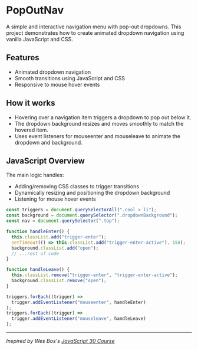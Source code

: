 # PopOutNav

A simple and interactive navigation menu with pop-out dropdowns. This project demonstrates how to create animated dropdown navigation using vanilla JavaScript and CSS.

## Features

- Animated dropdown navigation
- Smooth transitions using JavaScript and CSS
- Responsive to mouse hover events

## How it works

- Hovering over a navigation item triggers a dropdown to pop out below it.
- The dropdown background resizes and moves smoothly to match the hovered item.
- Uses event listeners for mouseenter and mouseleave to animate the dropdown and background.

## JavaScript Overview

The main logic handles:
- Adding/removing CSS classes to trigger transitions
- Dynamically resizing and positioning the dropdown background
- Listening for mouse hover events

```js
const triggers = document.querySelectorAll(".cool > li");
const background = document.querySelector(".dropdownBackground");
const nav = document.querySelector(".top");

function handleEnter() {
  this.classList.add("trigger-enter");
  setTimeout(() => this.classList.add("trigger-enter-active"), 150);
  background.classList.add("open");
  // ...rest of code
}

function handleLeave() {
  this.classList.remove("trigger-enter", "trigger-enter-active");
  background.classList.remove("open");
}

triggers.forEach((trigger) =>
  trigger.addEventListener("mouseenter", handleEnter)
);
triggers.forEach((trigger) =>
  trigger.addEventListener("mouseleave", handleLeave)
);
```

---
*Inspired by Wes Bos's [JavaScript 30 Course](https://javascript30.com/)*
